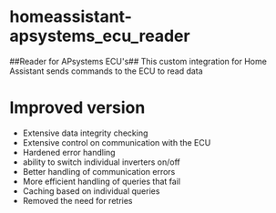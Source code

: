 # homeassistant-apsystems_ecu_reader
##Reader for APsystems ECU's##
This custom integration for Home Assistant sends commands to the ECU to read data


# Improved version
- Extensive data integrity checking
- Extensive control on communication with the ECU
- Hardened error handling
- ability to switch individual inverters on/off
- Better handling of communication errors
- More efficient handling of queries that fail
- Caching based on individual queries
- Removed the need for retries
